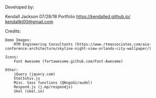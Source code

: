 Developed by:

Kendall Jackson
07/28/18 Portfolio
https://kendalled.github.io/
kendallkj00@gmail.com


Credits:

	Demo Images:
		RTM Engineering Consultants (https://www.rtmassociates.com/aia-conference-architecture/skyline-night-view-orlando-city-wallpaper/)

	Icons:
		Font Awesome (fortawesome.github.com/Font-Awesome)

	Other:
		jQuery (jquery.com)
		html5shiv.js
		Misc. Sass functions (@HugoGiraudel)
		Respond.js (j.mp/respondjs)
		Skel (skel.io)

